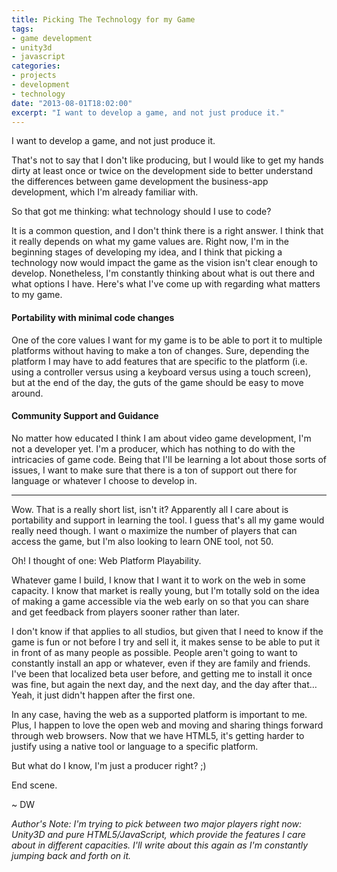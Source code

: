 ```yaml
---
title: Picking The Technology for my Game
tags:
- game development
- unity3d
- javascript
categories:
- projects
- development
- technology
date: "2013-08-01T18:02:00"
excerpt: "I want to develop a game, and not just produce it."
---
```


I want to develop a game, and not just produce it. 

That's not to say that I don't like producing, but I would like to get my hands dirty at least once or twice on the development side to better understand the differences between game development the business-app development, which I'm already familiar with.

So that got me thinking: what technology should I use to code? 

It is a common question, and I don't think there is a right answer. I think that it really depends on what my game values are. Right now, I'm in the beginning stages of developing my idea, and I think that picking a technology now would impact the game as the vision isn't clear enough to develop. Nonetheless, I'm constantly thinking about what is out there and what options I have. Here's what I've come up with regarding what matters to my game.

#### Portability with minimal code changes

One of the core values I want for my game is to be able to port it to multiple platforms without having to make a ton of changes. Sure, depending the platform I may have to add features that are specific to the platform (i.e. using a controller versus using a keyboard versus using a touch screen), but at the end of the day, the guts of the game should be easy to move around.

#### Community Support and Guidance

No matter how educated I think I am about video game development, I'm not a developer yet. I'm a producer, which has nothing to do with the intricacies of game code. Being that I'll be learning a lot about those sorts of issues, I want to make sure that there is a ton of support out there for language or whatever I choose to develop in.

* * *

Wow. That is a really short list, isn't it? Apparently all I care about is portability and support in learning the tool. I guess that's all my game would really need though. I want o maximize the number of players that can access the game, but I'm also looking to learn ONE tool, not 50.

Oh! I thought of one: Web Platform Playability.

Whatever game I build, I know that I want it to work on the web in some capacity. I know that market is really young, but I'm totally sold on the idea of making a game accessible via the web early on so that you can share and get feedback from players sooner rather than later.

I don't know if that applies to all studios, but given that I need to know if the game is fun or not before I try and sell it, it makes sense to be able to put it in front of as many people as possible. People aren't going to want to constantly install an app or whatever, even if they are family and friends. I've been that localized beta user before, and getting me to install it once was fine, but again the next day, and the next day, and the day after that…Yeah, it just didn't happen after the first one.

In any case, having the web as a supported platform is important to me. Plus, I happen to love the open web and moving and sharing things forward through web browsers. Now that we have HTML5, it's getting harder to justify using a native tool or language to a specific platform. 

But what do I know, I'm just a producer right? ;)

End scene.

~ DW

_Author's Note: I'm trying to pick between two major players right now: Unity3D and pure HTML5/JavaScript, which provide the features I care about in different capacities. I'll write about this again as I'm constantly jumping back and forth on it._